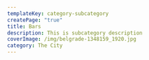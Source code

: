```yaml
---
templateKey: category-subcategory
createPage: "true"
title: Bars
description: This is subcategory description
coverImage: /img/belgrade-1348159_1920.jpg
category: The City
---
```

